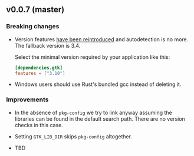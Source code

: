 ## v0.0.7 (master)

### Breaking changes

- Version features [have been reintroduced][gtk248] and autodetection is no
  more. The fallback version is 3.4.

    Select the minimal version required by your application like this:
    ```toml
    [dependencies.gtk]
    features = ["3.10"]
    ```

- Windows users should use Rust's bundled gcc instead of deleting it.

### Improvements

- In the absence of `pkg-config` we try to link anyway assuming the libraries
  can be found in the default search path. There are no version checks in this
  case.

- Setting `GTK_LIB_DIR` skips `pkg-config` altogether.

- TBD

[gtk248]: https://github.com/gtk-rs/gtk/pull/248
